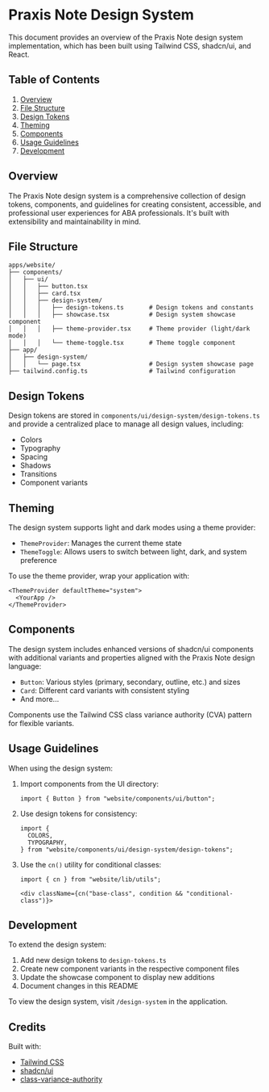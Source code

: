 # Praxis Note Design System

This document provides an overview of the Praxis Note design system implementation, which has been built using Tailwind CSS, shadcn/ui, and React.

## Table of Contents

1. [Overview](#overview)
2. [File Structure](#file-structure)
3. [Design Tokens](#design-tokens)
4. [Theming](#theming)
5. [Components](#components)
6. [Usage Guidelines](#usage-guidelines)
7. [Development](#development)

## Overview

The Praxis Note design system is a comprehensive collection of design tokens, components, and guidelines for creating consistent, accessible, and professional user experiences for ABA professionals. It's built with extensibility and maintainability in mind.

## File Structure

```
apps/website/
├── components/
│   ├── ui/
│   │   ├── button.tsx
│   │   ├── card.tsx
│   │   ├── design-system/
│   │   │   ├── design-tokens.ts       # Design tokens and constants
│   │   │   ├── showcase.tsx           # Design system showcase component
│   │   │   ├── theme-provider.tsx     # Theme provider (light/dark mode)
│   │   │   └── theme-toggle.tsx       # Theme toggle component
├── app/
│   ├── design-system/
│   │   └── page.tsx                   # Design system showcase page
├── tailwind.config.ts                 # Tailwind configuration
```

## Design Tokens

Design tokens are stored in `components/ui/design-system/design-tokens.ts` and provide a centralized place to manage all design values, including:

- Colors
- Typography
- Spacing
- Shadows
- Transitions
- Component variants

## Theming

The design system supports light and dark modes using a theme provider:

- `ThemeProvider`: Manages the current theme state
- `ThemeToggle`: Allows users to switch between light, dark, and system preference

To use the theme provider, wrap your application with:

```tsx
<ThemeProvider defaultTheme="system">
  <YourApp />
</ThemeProvider>
```

## Components

The design system includes enhanced versions of shadcn/ui components with additional variants and properties aligned with the Praxis Note design language:

- `Button`: Various styles (primary, secondary, outline, etc.) and sizes
- `Card`: Different card variants with consistent styling
- And more...

Components use the Tailwind CSS class variance authority (CVA) pattern for flexible variants.

## Usage Guidelines

When using the design system:

1. Import components from the UI directory:

   ```tsx
   import { Button } from "website/components/ui/button";
   ```

2. Use design tokens for consistency:

   ```tsx
   import {
     COLORS,
     TYPOGRAPHY,
   } from "website/components/ui/design-system/design-tokens";
   ```

3. Use the `cn()` utility for conditional classes:

   ```tsx
   import { cn } from "website/lib/utils";

   <div className={cn("base-class", condition && "conditional-class")}>
   ```

## Development

To extend the design system:

1. Add new design tokens to `design-tokens.ts`
2. Create new component variants in the respective component files
3. Update the showcase component to display new additions
4. Document changes in this README

To view the design system, visit `/design-system` in the application.

## Credits

Built with:

- [Tailwind CSS](https://tailwindcss.com)
- [shadcn/ui](https://ui.shadcn.com)
- [class-variance-authority](https://github.com/joe-bell/cva)
